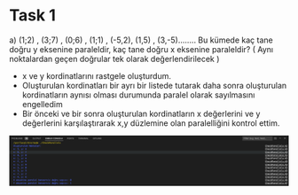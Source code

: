 # Task 1
a) (1;2) , (3;7) , (0;6) , (1;1) , (-5,2), (1,5) , (3,-5)........
Bu kümede kaç tane doğru y eksenine paraleldir, kaç tane doğru x eksenine paraleldir? ( Aynı noktalardan geçen doğrular tek olarak değerlendirilecek )

- x ve y kordinatlarını rastgele oluşturdum. 
- Oluşturulan kordinatları bir ayrı bir listede tutarak daha sonra oluşturulan kordinatların aynısı olması durumunda paralel olarak sayılmasını engelledim 
- Bir önceki ve bir sonra oluşturulan kordinatların x değerlerini ve y değerlerini karşılaştırarak x,y düzlemine olan paralelliğini kontrol ettim.



![Alt text](<CleanShot 2023-12-26 at 11.52.11.png>)